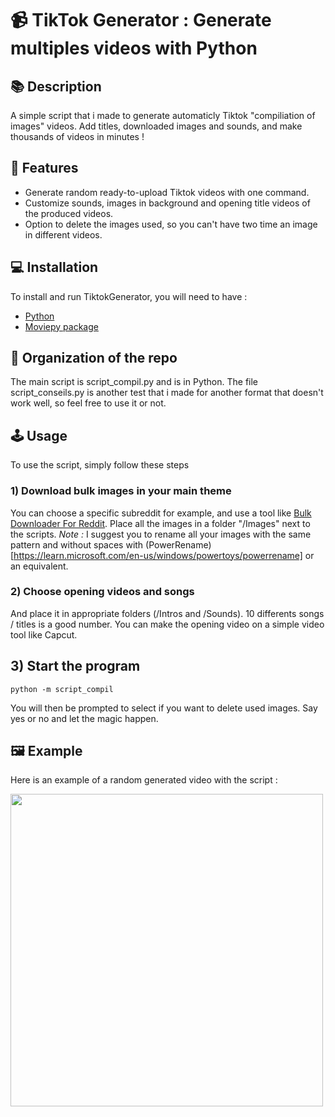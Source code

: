 # 📹 TikTok Generator : Generate multiples videos with Python
## 📚 Description
A simple script that i made to generate automaticly Tiktok "compiliation of images" videos. Add titles, downloaded images and sounds, and make thousands of videos in minutes !

## 🚀 Features 
- Generate random ready-to-upload Tiktok videos with one command.
- Customize sounds, images in background and opening title videos of the produced videos.
- Option to delete the images used, so you can't have two time an image in different videos.

## 💻 Installation
To install and run TiktokGenerator, you will need to have :
- [Python](https://www.python.org/downloads/)
- [Moviepy package](https://zulko.github.io/moviepy/)

## 👤 Organization of the repo
The main script is script_compil.py and is in Python. The file script_conseils.py is another test that i made for another format that doesn't work well, so feel free to use it or not.


## 🕹️ Usage
To use the script, simply follow these steps
### 1) Download bulk images in your main theme
You can choose a specific subreddit for example, and use a tool like [Bulk Downloader For Reddit](https://github.com/aliparlakci/bulk-downloader-for-reddit). Place all the images in a folder "/Images" next to the scripts.
*Note :* I suggest you to rename all your images with the same pattern and without spaces with (PowerRename)[https://learn.microsoft.com/en-us/windows/powertoys/powerrename] or an equivalent.

### 2) Choose opening videos and songs
And place it in appropriate folders (/Intros and /Sounds). 10 differents songs / titles is a good number. You can make the opening video on a simple video tool like Capcut.

## 3) Start the program
```
python -m script_compil
```
You will then be prompted to select if you want to delete used images. Say yes or no and let the magic happen.

## 🖼️ Example
Here is an example of a random generated video with the script :

<img src=".images/demo.gif" height="500">

